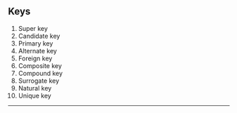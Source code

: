 ## Keys

1. Super key
2. Candidate key
3. Primary key
4. Alternate key
5. Foreign key
6. Composite key
7. Compound key
8. Surrogate key
9. Natural key
10. Unique key

---